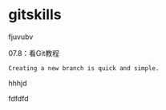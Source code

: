 # gitskills

fjuvubv

07.8：看Git教程

```
Creating a new branch is quick and simple.
```

hhhjd

fdfdfd